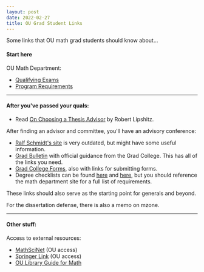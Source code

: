 ```yaml
---
layout: post
date: 2022-02-27
title: OU Grad Student Links
---
```


Some links that OU math grad students should know about... 

#### Start here

OU Math Department:
* [Qualifying Exams](https://math.ou.edu/graduate/quals)
* [Program Requirements](https://math.ou.edu/graduate/grad_rules)

---

#### After you've passed your quals:
* Read [On Choosing a Thesis Advisor](https://www.ams.org/journals/notices/201902/rnoti-p191.pdf) by Robert Lipshitz.

After finding an advisor and committee, you'll have an advisory conference:
* [Ralf Schmidt's site](http://www2.math.ou.edu/~rschmidt/grad/procedures.html#advisory_conference) is very outdated, but might have some useful information.
* [Grad Bulletin](https://www.ou.edu/gradcollege/forms/bulletin/doctoral-info#8.3) with official guidance from the Grad College. This has all of the links you need.
* [Grad College Forms](https://www.ou.edu/gradcollege/forms), also with links for submitting forms.
* Degree checklists can be found [here](https://www.ou.edu/gradcollege/forms/doctoral-degree-requirements) and [here](https://ou-public.courseleaf.com/arts-sciences/mathematics/mathematics-doctor-philosophy/), but you should reference the math department site for a full list of requirements.

These links should also serve as the starting point for generals and beyond.

For the dissertation defense, there is also a memo on mzone.

---

#### Other stuff:

Access to external resources:
* [MathSciNet](https://mathscinet-ams-org.ezproxy.lib.ou.edu/mathscinet/index.html) (OU access)
* [Springer Link](https://link-springer-com.ezproxy.lib.ou.edu/) (OU access)
* [OU Library Guide for Math](https://guides.ou.edu/math)

